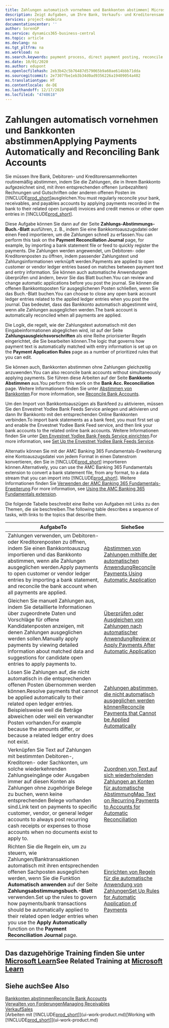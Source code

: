 ```yaml
---
title: Zahlungen automatisch vornehmen und Bankkonten abstimmen| Microsoft Docs
description: Zeigt Aufgaben, um Ihre Bank, Verkaufs- und Kreditorensammelkonte, Beitragszahlungseingänge oder Kosten auszugleichen und gleicht Zahlungen automatisch aus.
services: project-madeira
documentationcenter: ''
author: SorenGP
ms.service: dynamics365-business-central
ms.topic: article
ms.devlang: na
ms.tgt_pltfrm: na
ms.workload: na
ms.search.keywords: payment process, direct payment posting, reconcile payment, expenses, cash receipts
ms.date: 10/01/2020
ms.author: edupont
ms.openlocfilehash: 2eb3b42c5b76487d579065b9a60ae614bbb71dda
ms.sourcegitcommit: 2e7307fbe1eb3b34d0ad9356226a19409054a402
ms.translationtype: HT
ms.contentlocale: de-DE
ms.lasthandoff: 12/17/2020
ms.locfileid: "4748618"
---
```

# <a name="applying-payments-automatically-and-reconciling-bank-accounts"></a><span data-ttu-id="90398-103">Zahlungen automatisch vornehmen und Bankkonten abstimmen</span><span class="sxs-lookup"><span data-stu-id="90398-103">Applying Payments Automatically and Reconciling Bank Accounts</span></span>
<span data-ttu-id="90398-104">Sie müssen Ihre Bank, Debitoren- und Kreditorensammelkonten routinemäßig abstimmen, indem Sie die Zahlungen, die in Ihrem Bankkonto aufgezeichnet sind, mit ihren entsprechenden offenen (unbezahlten) Rechnungen und Gutschriften oder anderen offenen Posten im [!INCLUDE[prod_short](includes/prod_short.md)]ausgleichen.</span><span class="sxs-lookup"><span data-stu-id="90398-104">You must regularly reconcile your bank, receivables, and payables accounts by applying payments recorded in the bank to their related open (unpaid) invoices and credit memos or other open entries in [!INCLUDE[prod_short](includes/prod_short.md)].</span></span>  

<span data-ttu-id="90398-105">Diese Aufgabe können Sie dann auf der Seite **Zahlungs-Abstimmungs-Buch.-Blatt** ausführen, z. B., indem Sie eine Bankkontoauszugsdatei oder einen Feed importieren, um die Zahlungen schnell zu erfassen.</span><span class="sxs-lookup"><span data-stu-id="90398-105">You can perform this task on the **Payment Reconciliation Journal** page, for example, by importing a bank statement file or feed to quickly register the payments.</span></span> <span data-ttu-id="90398-106">Die Zahlungen werden angewendet, um Debitoren- oder Kreditorenposten zu öffnen, indem passender Zahlungstext und Zahlungsinformationen verknüpft werden.</span><span class="sxs-lookup"><span data-stu-id="90398-106">Payments are applied to open customer or vendor ledger entries based on matches between payment text and entry information.</span></span> <span data-ttu-id="90398-107">Sie können auch automatische Anwendungen überprüfen und ändern, bevor Sie das Blatt buchen.</span><span class="sxs-lookup"><span data-stu-id="90398-107">You can review and change automatic applications before you post the journal.</span></span> <span data-ttu-id="90398-108">Sie können die offenen Bankkontoposten für ausgeglichenen Posten schließen, wenn Sie das Buch.-Blatt buchen.</span><span class="sxs-lookup"><span data-stu-id="90398-108">You can choose to close any open bank account ledger entries related to the applied ledger entries when you post the journal.</span></span> <span data-ttu-id="90398-109">Das bedeutet, dass das Bankkonto automatisch abgestimmt wird, wenn alle Zahlungen ausgeglichen werden.</span><span class="sxs-lookup"><span data-stu-id="90398-109">The bank account is automatically reconciled when all payments are applied.</span></span>

<span data-ttu-id="90398-110">Die Logik, die regelt, wie der Zahlungstext automatisch mit den Eingabeinformationen abgeglichen wird, ist auf der Seite **Zahlungsausgleichsvorschriften** als eine Reihe priorisierter Regeln eingerichtet, die Sie bearbeiten können.</span><span class="sxs-lookup"><span data-stu-id="90398-110">The logic that governs how payment text is automatically matched with entry information is set up on the **Payment Application Rules** page as a number of prioritized rules that you can edit.</span></span>

<span data-ttu-id="90398-111">Sie können auch, Bankkonten abstimmen ohne Zahlungen gleichzeitig anzuwenden.</span><span class="sxs-lookup"><span data-stu-id="90398-111">You can also reconcile bank accounts without simultaneously applying payments.</span></span> <span data-ttu-id="90398-112">Sie führen diese Arbeiten auf der Seite **Bankkonto Abstimmen** aus.</span><span class="sxs-lookup"><span data-stu-id="90398-112">You perform this work on the **Bank Acc. Reconciliation** page.</span></span> <span data-ttu-id="90398-113">Weitere Informationen finden Sie unter [Abstimmen von Bankkonten](bank-how-reconcile-bank-accounts-separately.md).</span><span class="sxs-lookup"><span data-stu-id="90398-113">For more information, see [Reconcile Bank Accounts](bank-how-reconcile-bank-accounts-separately.md).</span></span>   

<span data-ttu-id="90398-114">Um den Import von Bankkontoauszügen als Bankfeed zu aktivieren, müssen Sie den Envestnet Yodlee Bank Feeds Service anlegen und aktivieren und dann Ihr Bankkonto mit den entsprechenden Online Bankkonten verbinden.</span><span class="sxs-lookup"><span data-stu-id="90398-114">To import bank statements as a bank feed, you must first set up and enable the Envestnet Yodlee Bank Feed service, and then link your bank accounts to the related online bank accounts.</span></span> <span data-ttu-id="90398-115">Weitere Informationen finden Sie unter [Den Envestnet Yodlee Bank Feeds Service einrichten](bank-how-setup-bank-statement-service.md).</span><span class="sxs-lookup"><span data-stu-id="90398-115">For more information, see [Set Up the Envestnet Yodlee Bank Feeds Service](bank-how-setup-bank-statement-service.md).</span></span>  

<span data-ttu-id="90398-116">Alternativ können Sie mit der AMC Banking 365 Fundamentals-Erweiterung eine Kontoauszugsdatei von jedem Format in einen Datenstrom konvertieren, den Sie in [!INCLUDE[prod_short](includes/prod_short.md)] importieren können.</span><span class="sxs-lookup"><span data-stu-id="90398-116">Alternatively, you can use the AMC Banking 365 Fundamentals extension to convert a bank statement file, from any format, to a data stream that you can import into [!INCLUDE[prod_short](includes/prod_short.md)].</span></span> <span data-ttu-id="90398-117">Weitere Informationen finden Sie [Verwenden der AMC Banking 365 Fundamentals-Erweiterung](ui-extensions-amc-banking.md).</span><span class="sxs-lookup"><span data-stu-id="90398-117">For more information, see [Using the AMC Banking 365 Fundamentals extension](ui-extensions-amc-banking.md).</span></span>  

<span data-ttu-id="90398-118">Die folgende Tabelle beschreibt eine Reihe von Aufgaben mit Links zu den Themen, die sie beschreiben.</span><span class="sxs-lookup"><span data-stu-id="90398-118">The following table describes a sequence of tasks, with links to the topics that describe them.</span></span>  

| <span data-ttu-id="90398-119">Aufgabe</span><span class="sxs-lookup"><span data-stu-id="90398-119">To</span></span> | <span data-ttu-id="90398-120">Siehe</span><span class="sxs-lookup"><span data-stu-id="90398-120">See</span></span> |
| --- | --- |
| <span data-ttu-id="90398-121">Zahlungen verwenden, um Debitoren- oder Kreditorenposten zu öffnen, indem Sie einen Bankkontoauszug importieren und das Bankkonto abstimmen, wenn alle Zahlungen ausgeglichen werden.</span><span class="sxs-lookup"><span data-stu-id="90398-121">Apply payments to open customer or vendor ledger entries by importing a bank statement, and reconcile the bank account when all payments are applied.</span></span> |[<span data-ttu-id="90398-122">Abstimmen von Zahlungen mithilfe der automatischen Anwendung</span><span class="sxs-lookup"><span data-stu-id="90398-122">Reconcile Payments Using Automatic Application</span></span>](receivables-how-reconcile-payments-auto-application.md) |
| <span data-ttu-id="90398-123">Gleichen Sie manuell Zahlungen aus, indem Sie detaillierte Informationen über zugeordnete Daten und Vorschläge für offene Kandidatenposten anzeigen, mit denen Zahlungen ausgeglichen werden sollen.</span><span class="sxs-lookup"><span data-stu-id="90398-123">Manually apply payments by viewing detailed information about matched data and suggestions for candidate open entries to apply payments to.</span></span> |[<span data-ttu-id="90398-124">Überprüfen oder Ausgleichen von Zahlungen nach automatischer Anwendung</span><span class="sxs-lookup"><span data-stu-id="90398-124">Review or Apply Payments After Automatic Application</span></span>](receivables-how-review-apply-payments-auto-application.md) |
| <span data-ttu-id="90398-125">Lösen Sie Zahlungen auf, die nicht automatisch in die entsprechenden offenen Posten übernommen werden können.</span><span class="sxs-lookup"><span data-stu-id="90398-125">Resolve payments that cannot be applied automatically to their related open ledger entries.</span></span> <span data-ttu-id="90398-126">Beispielsweise weil die Beträge abweichen oder weil ein verwandter Posten vorhanden.</span><span class="sxs-lookup"><span data-stu-id="90398-126">For example because the amounts differ, or because a related ledger entry does not exist.</span></span> |[<span data-ttu-id="90398-127">Zahlungen abstimmen, die nicht automatisch ausgeglichen werden können</span><span class="sxs-lookup"><span data-stu-id="90398-127">Reconcile Payments that Cannot be Applied Automatically</span></span>](receivables-how-reconcile-payments-cannot-apply-auto.md) |
| <span data-ttu-id="90398-128">Verknüpfen Sie Text auf Zahlungen mit bestimmten Debitoren-, Kreditoren- oder Sachkonten, um solche wiederkehrenden Zahlungseingänge oder Ausgaben immer auf diesen Konten als Zahlungen ohne zugehörige Belege zu buchen, wenn keine entsprechenden Belege vorhanden sind.</span><span class="sxs-lookup"><span data-stu-id="90398-128">Link text on payments to specific customer, vendor, or general ledger accounts to always post recurring cash receipts or expenses to those accounts when no documents exist to apply to.</span></span> |[<span data-ttu-id="90398-129">Zuordnen von Text auf sich wiederholenden Zahlungen an Konten für automatische Abstimmung</span><span class="sxs-lookup"><span data-stu-id="90398-129">Map Text on Recurring Payments to Accounts for Automatic Reconciliation</span></span>](receivables-how-map-text-recurring-payments-accounts-auto-reconcilliation.md) |
|<span data-ttu-id="90398-130">Richten Sie die Regeln ein, um zu steuern, wie Zahlungen/Banktransaktionen automatisch mit ihren entsprechenden offenen Sachposten ausgeglichen werden, wenn Sie die Funktion **Automatisch anwenden** auf der Seite **Zahlungsabstimmungsbuch.-Blatt** verwenden.</span><span class="sxs-lookup"><span data-stu-id="90398-130">Set up the rules to govern how payments/bank transactions should be automatically applied to their related open ledger entries when you use the **Apply Automatically** function on the **Payment Reconciliation Journal** page.</span></span>|[<span data-ttu-id="90398-131">Einrichten von Regeln für die automatische Anwendung von Zahlungen</span><span class="sxs-lookup"><span data-stu-id="90398-131">Set Up Rules for Automatic Application of Payments</span></span>](receivables-how-set-up-payment-application-rules.md)|

## <a name="see-related-training-at-microsoft-learn"></a><span data-ttu-id="90398-132">Das dazugehörige Training finden Sie unter [Microsoft Learn](/learn/modules/use-journals-dynamics-365-business-central/index)</span><span class="sxs-lookup"><span data-stu-id="90398-132">See Related Training at [Microsoft Learn](/learn/modules/use-journals-dynamics-365-business-central/index)</span></span>

## <a name="see-also"></a><span data-ttu-id="90398-133">Siehe auch</span><span class="sxs-lookup"><span data-stu-id="90398-133">See Also</span></span>
[<span data-ttu-id="90398-134">Bankkonten abstimmen</span><span class="sxs-lookup"><span data-stu-id="90398-134">Reconcile Bank Accounts</span></span>](bank-how-reconcile-bank-accounts-separately.md)  
[<span data-ttu-id="90398-135">Verwalten von Forderungen</span><span class="sxs-lookup"><span data-stu-id="90398-135">Managing Receivables</span></span>](receivables-manage-receivables.md)  
[<span data-ttu-id="90398-136">Verkauf</span><span class="sxs-lookup"><span data-stu-id="90398-136">Sales</span></span>](sales-manage-sales.md)  
<span data-ttu-id="90398-137">[Arbeiten mit [!INCLUDE[prod_short](includes/prod_short.md)]](ui-work-product.md)</span><span class="sxs-lookup"><span data-stu-id="90398-137">[Working with [!INCLUDE[prod_short](includes/prod_short.md)]](ui-work-product.md)</span></span>
